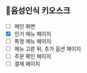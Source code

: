 ## 🔨음성인식 키오스크

- [ ] 메인 화면 
- [x] 인기 메뉴 페이지
- [ ] 특정 메뉴 페이지
- [ ] 메뉴 고른 뒤, 추가 옵션 페이지
- [ ] 주문 확인 페이지
- [ ] 결제 페이지